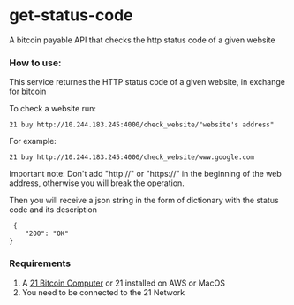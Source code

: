 <h1> get-status-code </h1>
<p>A bitcoin payable API that checks the http status code of a given website</p>

<h3> How to use: </h3>
<p>This service returnes the HTTP status code of a given website, in exchange for bitcoin</p>
<p> To check a website run: </p>

<pre><code>21 buy http://10.244.183.245:4000/check_website/"website's address"
</code></pre>
<p> For example: </p>
<pre><code>21 buy http://10.244.183.245:4000/check_website/www.google.com
</code></pre>

<p> Important note: Don't add "http://" or "https://" in the beginning of the web address, 
otherwise you will break the operation. </p>

<p>Then you will receive a json string in the form of dictionary with the status code and its description</p>
<pre><code> {
    "200": "OK"
}
</code></pre>

<h3> Requirements </h3>

1. A  <a href="https://21.co">21 Bitcoin Computer</a> or 21 installed on AWS or MacOS
2. You need to be connected to the 21 Network
